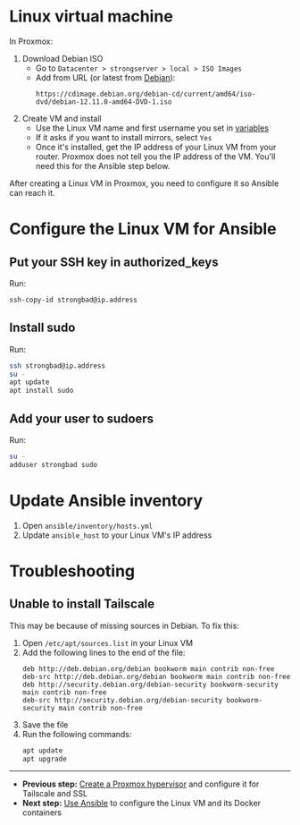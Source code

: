 # Linux virtual machine

In Proxmox:

1. Download Debian ISO
    - Go to `Datacenter > strongserver > local > ISO Images`
    - Add from URL (or latest from [Debian](https://www.debian.org/distrib/)):
        ```
        https://cdimage.debian.org/debian-cd/current/amd64/iso-dvd/debian-12.11.0-amd64-DVD-1.iso
        ```
1. Create VM and install
    - Use the Linux VM name and first username you set in [variables](docs/variables.md)
    - If it asks if you want to install mirrors, select `Yes`
    - Once it's installed, get the IP address of your Linux VM from your router. Proxmox does not tell you the IP address of the VM. You'll need this for the Ansible step below.

After creating a Linux VM in Proxmox, you need to configure it so Ansible can reach it.

# Configure the Linux VM for Ansible

## Put your SSH key in authorized_keys

Run:

```bash
ssh-copy-id strongbad@ip.address
```

## Install sudo

Run:

```bash
ssh strongbad@ip.address
su -
apt update
apt install sudo
```

## Add your user to sudoers

Run:

```bash
su -
adduser strongbad sudo
```

# Update Ansible inventory

1. Open `ansible/inventory/hosts.yml`
1. Update `ansible_host` to your Linux VM's IP address

# Troubleshooting

## Unable to install Tailscale

This may be because of missing sources in Debian. To fix this:

1. Open `/etc/apt/sources.list` in your Linux VM
1. Add the following lines to the end of the file:
    ```
    deb http://deb.debian.org/debian bookworm main contrib non-free
    deb-src http://deb.debian.org/debian bookworm main contrib non-free
    deb http://security.debian.org/debian-security bookworm-security main contrib non-free
    deb-src http://security.debian.org/debian-security bookworm-security main contrib non-free
    ```
1. Save the file
1. Run the following commands:
    ```bash
    apt update
    apt upgrade
    ```

---

-   **Previous step:** [Create a Proxmox hypervisor](./proxmox.md) and configure it for Tailscale and SSL
-   **Next step:** [Use Ansible](./ansible.md) to configure the Linux VM and its Docker containers
